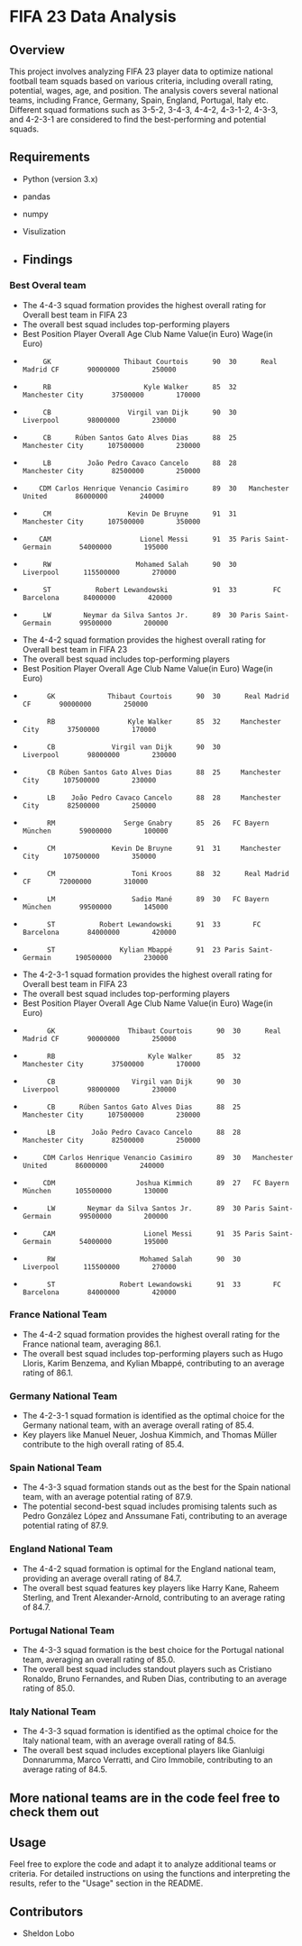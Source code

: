 # FIFA 23 Data Analysis

## Overview

This project involves analyzing FIFA 23 player data to optimize national football team squads based on various criteria, including overall rating, potential, wages, age, and position. The analysis covers several national teams, including France, Germany, Spain, England, Portugal, Italy etc. Different squad formations such as 3-5-2, 3-4-3, 4-4-2, 4-3-1-2, 4-3-3, and 4-2-3-1 are considered to find the best-performing and potential squads.

## Requirements

- Python (version 3.x)
- pandas
- numpy
- Visulization


- ## Findings

### Best Overal team 
- The 4-4-3 squad formation provides the highest overall rating for Overall best team in FIFA 23
- The overall best squad includes top-performing players
- Best Position                            Player Overall Age           Club Name Value(in Euro) Wage(in Euro)
-          GK                  Thibaut Courtois      90  30      Real Madrid CF       90000000        250000
-          RB                       Kyle Walker      85  32     Manchester City       37500000        170000
-          CB                   Virgil van Dijk      90  30           Liverpool       98000000        230000
-          CB      Rúben Santos Gato Alves Dias      88  25     Manchester City      107500000        230000
-          LB         João Pedro Cavaco Cancelo      88  28     Manchester City       82500000        250000
-         CDM Carlos Henrique Venancio Casimiro      89  30   Manchester United       86000000        240000
-          CM                   Kevin De Bruyne      91  31     Manchester City      107500000        350000
-         CAM                      Lionel Messi      91  35 Paris Saint-Germain       54000000        195000
-          RW                     Mohamed Salah      90  30           Liverpool      115500000        270000
-          ST           Robert Lewandowski           91  33         FC Barcelona      84000000        420000
-          LW        Neymar da Silva Santos Jr.      89  30 Paris Saint-Germain       99500000        200000


 - The 4-4-2 squad formation provides the highest overall rating for Overall best team in FIFA 23
- The overall best squad includes top-performing players
- Best Position                       Player Overall Age           Club Name Value(in Euro) Wage(in Euro)
-           GK             Thibaut Courtois      90  30      Real Madrid CF       90000000        250000
-           RB                  Kyle Walker      85  32     Manchester City       37500000        170000
-           CB              Virgil van Dijk      90  30           Liverpool       98000000        230000
-           CB Rúben Santos Gato Alves Dias      88  25     Manchester City      107500000        230000
-           LB    João Pedro Cavaco Cancelo      88  28     Manchester City       82500000        250000
-           RM                 Serge Gnabry      85  26   FC Bayern München       59000000        100000
-           CM              Kevin De Bruyne      91  31     Manchester City      107500000        350000
-           CM                   Toni Kroos      88  32      Real Madrid CF       72000000        310000
-           LM                   Sadio Mané      89  30   FC Bayern München       99500000        145000
-           ST           Robert Lewandowski      91  33        FC Barcelona       84000000        420000
-           ST                Kylian Mbappé      91  23 Paris Saint-Germain      190500000        230000
  
- The 4-2-3-1 squad formation provides the highest overall rating for Overall best team in FIFA 23
- The overall best squad includes top-performing players
- Best Position                            Player Overall Age           Club Name Value(in Euro) Wage(in Euro)
-           GK                  Thibaut Courtois      90  30      Real Madrid CF       90000000        250000
-           RB                       Kyle Walker      85  32     Manchester City       37500000        170000
-           CB                   Virgil van Dijk      90  30           Liverpool       98000000        230000
-           CB      Rúben Santos Gato Alves Dias      88  25     Manchester City      107500000        230000
-           LB         João Pedro Cavaco Cancelo      88  28     Manchester City       82500000        250000
-          CDM Carlos Henrique Venancio Casimiro      89  30   Manchester United       86000000        240000
-          CDM                    Joshua Kimmich      89  27   FC Bayern München      105500000        130000
-           LW        Neymar da Silva Santos Jr.      89  30 Paris Saint-Germain       99500000        200000
-          CAM                      Lionel Messi      91  35 Paris Saint-Germain       54000000        195000
-           RW                     Mohamed Salah      90  30           Liverpool      115500000        270000
-           ST                Robert Lewandowski      91  33        FC Barcelona       84000000        420000


### France National Team

- The 4-4-2 squad formation provides the highest overall rating for the France national team, averaging 86.1.
- The overall best squad includes top-performing players such as Hugo Lloris, Karim Benzema, and Kylian Mbappé, contributing to an average rating of 86.1.

### Germany National Team

- The 4-2-3-1 squad formation is identified as the optimal choice for the Germany national team, with an average overall rating of 85.4.
- Key players like Manuel Neuer, Joshua Kimmich, and Thomas Müller contribute to the high overall rating of 85.4.

### Spain National Team

- The 4-3-3 squad formation stands out as the best for the Spain national team, with an average potential rating of 87.9.
- The potential second-best squad includes promising talents such as Pedro González López and Anssumane Fati, contributing to an average potential rating of 87.9.

### England National Team

- The 4-4-2 squad formation is optimal for the England national team, providing an average overall rating of 84.7.
- The overall best squad features key players like Harry Kane, Raheem Sterling, and Trent Alexander-Arnold, contributing to an average rating of 84.7.

### Portugal National Team

- The 4-3-3 squad formation is the best choice for the Portugal national team, averaging an overall rating of 85.0.
- The overall best squad includes standout players such as Cristiano Ronaldo, Bruno Fernandes, and Ruben Dias, contributing to an average rating of 85.0.

### Italy National Team

- The 4-3-3 squad formation is identified as the optimal choice for the Italy national team, with an average overall rating of 84.5.
- The overall best squad includes exceptional players like Gianluigi Donnarumma, Marco Verratti, and Ciro Immobile, contributing to an average rating of 84.5.

## More national teams are in the code feel free to check them out 

## Usage

Feel free to explore the code and adapt it to analyze additional teams or criteria. For detailed instructions on using the functions and interpreting the results, refer to the "Usage" section in the README.

## Contributors

- Sheldon Lobo

